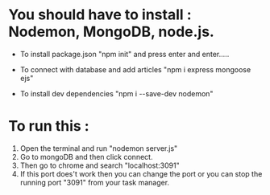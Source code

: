# You should have to install : Nodemon, MongoDB, node.js.
* To install package.json 
  "npm init" and press enter and enter.....

* To connect with database and add articles
  "npm i express mongoose ejs"

* To install dev dependencies
  "npm i --save-dev nodemon"

# To run this :
1. Open the terminal and run "nodemon server.js"
2. Go to mongoDB and then click connect.
3. Then go to chrome and search "localhost:3091"
4. If this port does't work then you can change the port or you can stop the running port "3091" from your task manager.
